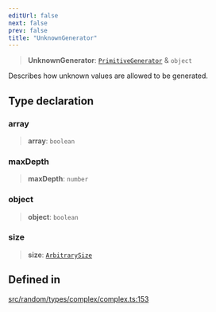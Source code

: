 ```yaml
---
editUrl: false
next: false
prev: false
title: "UnknownGenerator"
---
```


> **UnknownGenerator**: [`PrimitiveGenerator`](/api/interfaces/primitivegenerator/) & `object`

Describes how unknown values are allowed to be generated.

## Type declaration

### array

> **array**: `boolean`

### maxDepth

> **maxDepth**: `number`

### object

> **object**: `boolean`

### size

> **size**: [`ArbitrarySize`](/api/type-aliases/arbitrarysize/)

## Defined in

[src/random/types/complex/complex.ts:153](https://github.com/skyleague/axioms/blob/75fb1c5c977f1940e84e5cdcef2be336d1fd81da/src/random/types/complex/complex.ts#L153)

